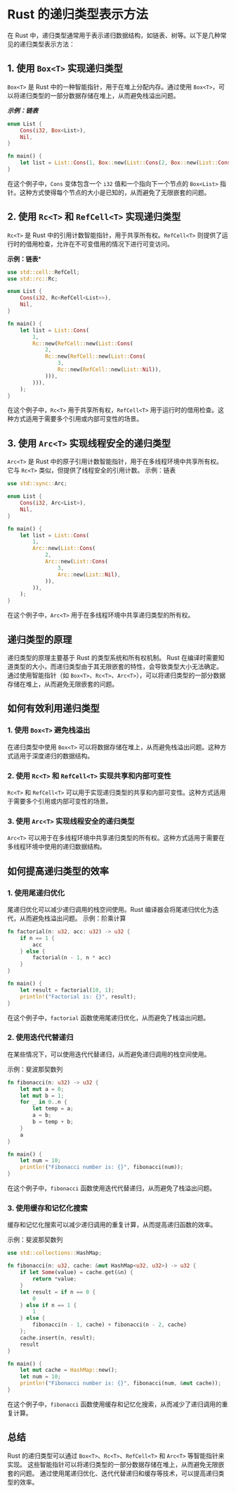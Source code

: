 # Rust 的递归类型表示方法

在 Rust 中，递归类型通常用于表示递归数据结构，如链表、树等。以下是几种常见的递归类型表示方法：

## 1. 使用 `Box<T>` 实现递归类型

`Box<T>` 是 Rust 中的一种智能指针，用于在堆上分配内存。通过使用 `Box<T>`，可以将递归类型的一部分数据存储在堆上，从而避免栈溢出问题。

***示例：链表***

```rust:src/recursive_type.rs
enum List {
    Cons(i32, Box<List>),
    Nil,
}

fn main() {
    let list = List::Cons(1, Box::new(List::Cons(2, Box::new(List::Cons(3, Box::new(List::Nil))))));
}
```

在这个例子中，`Cons` 变体包含一个 `i32` 值和一个指向下一个节点的 `Box<List>` 指针。这种方式使得每个节点的大小是已知的，从而避免了无限嵌套的问题。

## 2. 使用 `Rc<T>` 和 `RefCell<T>` 实现递归类型

`Rc<T>` 是 Rust 中的引用计数智能指针，用于共享所有权。`RefCell<T>` 则提供了运行时的借用检查，允许在不可变借用的情况下进行可变访问。

**示例：链表***

```rust:src/recursive_type.rs
use std::cell::RefCell;
use std::rc::Rc;

enum List {
    Cons(i32, Rc<RefCell<List>>),
    Nil,
}

fn main() {
    let list = List::Cons(
        1,
        Rc::new(RefCell::new(List::Cons(
            2,
            Rc::new(RefCell::new(List::Cons(
                3,
                Rc::new(RefCell::new(List::Nil)),
            ))),
        ))),
    );
}
```

在这个例子中，`Rc<T>` 用于共享所有权，`RefCell<T>` 用于运行时的借用检查。这种方式适用于需要多个引用或内部可变性的场景。

## 3. 使用 `Arc<T>` 实现线程安全的递归类型

`Arc<T>` 是 Rust 中的原子引用计数智能指针，用于在多线程环境中共享所有权。它与 `Rc<T>` 类似，但提供了线程安全的引用计数。
示例：链表

```rust:src/recursive_type.rs
use std::sync::Arc;

enum List {
    Cons(i32, Arc<List>),
    Nil,
}

fn main() {
    let list = List::Cons(
        1,
        Arc::new(List::Cons(
            2,
            Arc::new(List::Cons(
                3,
                Arc::new(List::Nil),
            )),
        )),
    );
}
```

在这个例子中，`Arc<T>` 用于在多线程环境中共享递归类型的所有权。

## 递归类型的原理

递归类型的原理主要基于 Rust 的类型系统和所有权机制。
Rust 在编译时需要知道类型的大小，而递归类型由于其无限嵌套的特性，会导致类型大小无法确定。
通过使用智能指针（如 `Box<T>`、`Rc<T>`、`Arc<T>`），可以将递归类型的一部分数据存储在堆上，从而避免无限嵌套的问题。

## 如何有效利用递归类型

### 1. **使用 `Box<T>` 避免栈溢出**

在递归类型中使用 `Box<T>` 可以将数据存储在堆上，从而避免栈溢出问题。这种方式适用于深度递归的数据结构。

### 2. **使用 `Rc<T>` 和 `RefCell<T>` 实现共享和内部可变性**

`Rc<T>` 和 `RefCell<T>` 可以用于实现递归类型的共享和内部可变性。这种方式适用于需要多个引用或内部可变性的场景。

### 3. **使用 `Arc<T>` 实现线程安全的递归类型**

`Arc<T>` 可以用于在多线程环境中共享递归类型的所有权。这种方式适用于需要在多线程环境中使用的递归数据结构。

## 如何提高递归类型的效率

### 1. **使用尾递归优化**

尾递归优化可以减少递归调用的栈空间使用。Rust 编译器会将尾递归优化为迭代，从而避免栈溢出问题。
示例：阶乘计算

```rust
fn factorial(n: u32, acc: u32) -> u32 {
    if n == 1 {
        acc
    } else {
        factorial(n - 1, n * acc)
    }
}

fn main() {
    let result = factorial(10, 1);
    println!("Factorial is: {}", result);
}
```

在这个例子中，`factorial` 函数使用尾递归优化，从而避免了栈溢出问题。

### 2. **使用迭代代替递归**

在某些情况下，可以使用迭代代替递归，从而避免递归调用的栈空间使用。

示例：斐波那契数列

```rust
fn fibonacci(n: u32) -> u32 {
    let mut a = 0;
    let mut b = 1;
    for _ in 0..n {
        let temp = a;
        a = b;
        b = temp + b;
    }
    a
}

fn main() {
    let num = 10;
    println!("Fibonacci number is: {}", fibonacci(num));
}
```

在这个例子中，`fibonacci` 函数使用迭代代替递归，从而避免了栈溢出问题。

### 3. **使用缓存和记忆化搜索**

缓存和记忆化搜索可以减少递归调用的重复计算，从而提高递归函数的效率。

示例：斐波那契数列

```rust
use std::collections::HashMap;

fn fibonacci(n: u32, cache: &mut HashMap<u32, u32>) -> u32 {
    if let Some(value) = cache.get(&n) {
        return *value;
    }
    let result = if n == 0 {
        0
    } else if n == 1 {
        1
    } else {
        fibonacci(n - 1, cache) + fibonacci(n - 2, cache)
    };
    cache.insert(n, result);
    result
}

fn main() {
    let mut cache = HashMap::new();
    let num = 10;
    println!("Fibonacci number is: {}", fibonacci(num, &mut cache));
}
```

在这个例子中，`fibonacci` 函数使用缓存和记忆化搜索，从而减少了递归调用的重复计算。

## 总结

Rust 的递归类型可以通过 `Box<T>`、`Rc<T>`、`RefCell<T>` 和 `Arc<T>` 等智能指针来实现。
这些智能指针可以将递归类型的一部分数据存储在堆上，从而避免无限嵌套的问题。
通过使用尾递归优化、迭代代替递归和缓存等技术，可以提高递归类型的效率。
